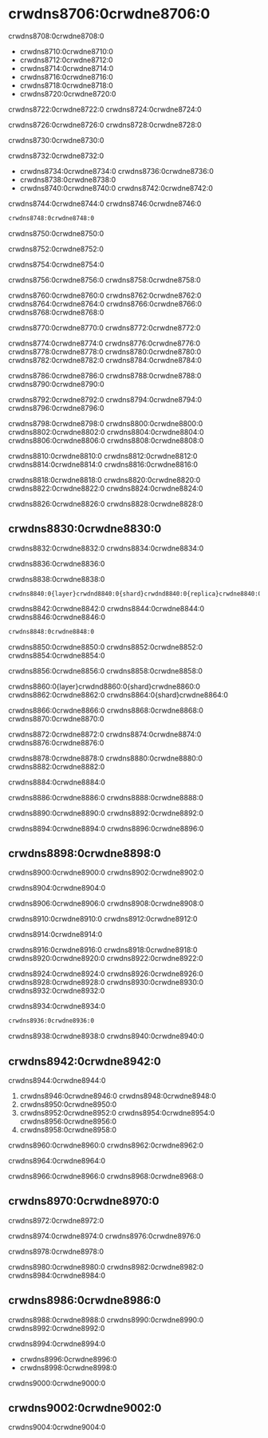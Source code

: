 <a name="table_engines-replication"></a>

# crwdns8706:0crwdne8706:0

crwdns8708:0crwdne8708:0

- crwdns8710:0crwdne8710:0
- crwdns8712:0crwdne8712:0
- crwdns8714:0crwdne8714:0
- crwdns8716:0crwdne8716:0
- crwdns8718:0crwdne8718:0
- crwdns8720:0crwdne8720:0

crwdns8722:0crwdne8722:0 crwdns8724:0crwdne8724:0

crwdns8726:0crwdne8726:0 crwdns8728:0crwdne8728:0

crwdns8730:0crwdne8730:0

crwdns8732:0crwdne8732:0

- crwdns8734:0crwdne8734:0 crwdns8736:0crwdne8736:0
- crwdns8738:0crwdne8738:0
- crwdns8740:0crwdne8740:0 crwdns8742:0crwdne8742:0

crwdns8744:0crwdne8744:0 crwdns8746:0crwdne8746:0

```xml
crwdns8748:0crwdne8748:0
```

crwdns8750:0crwdne8750:0

crwdns8752:0crwdne8752:0

crwdns8754:0crwdne8754:0

crwdns8756:0crwdne8756:0 crwdns8758:0crwdne8758:0

crwdns8760:0crwdne8760:0 crwdns8762:0crwdne8762:0 crwdns8764:0crwdne8764:0 crwdns8766:0crwdne8766:0 crwdns8768:0crwdne8768:0

crwdns8770:0crwdne8770:0 crwdns8772:0crwdne8772:0

crwdns8774:0crwdne8774:0 crwdns8776:0crwdne8776:0 crwdns8778:0crwdne8778:0 crwdns8780:0crwdne8780:0 crwdns8782:0crwdne8782:0 crwdns8784:0crwdne8784:0

crwdns8786:0crwdne8786:0 crwdns8788:0crwdne8788:0 crwdns8790:0crwdne8790:0

crwdns8792:0crwdne8792:0 crwdns8794:0crwdne8794:0 crwdns8796:0crwdne8796:0

crwdns8798:0crwdne8798:0 crwdns8800:0crwdne8800:0 crwdns8802:0crwdne8802:0 crwdns8804:0crwdne8804:0 crwdns8806:0crwdne8806:0 crwdns8808:0crwdne8808:0

crwdns8810:0crwdne8810:0 crwdns8812:0crwdne8812:0 crwdns8814:0crwdne8814:0 crwdns8816:0crwdne8816:0

crwdns8818:0crwdne8818:0 crwdns8820:0crwdne8820:0 crwdns8822:0crwdne8822:0 crwdns8824:0crwdne8824:0

crwdns8826:0crwdne8826:0 crwdns8828:0crwdne8828:0

<a name="table_engines-replication-creation_of_rep_tables"></a>

## crwdns8830:0crwdne8830:0

crwdns8832:0crwdne8832:0 crwdns8834:0crwdne8834:0

crwdns8836:0crwdne8836:0

crwdns8838:0crwdne8838:0

```text
crwdns8840:0{layer}crwdnd8840:0{shard}crwdnd8840:0{replica}crwdne8840:0
```

crwdns8842:0crwdne8842:0 crwdns8844:0crwdne8844:0 crwdns8846:0crwdne8846:0

```xml
crwdns8848:0crwdne8848:0
```

crwdns8850:0crwdne8850:0 crwdns8852:0crwdne8852:0 crwdns8854:0crwdne8854:0

crwdns8856:0crwdne8856:0 crwdns8858:0crwdne8858:0

crwdns8860:0{layer}crwdnd8860:0{shard}crwdne8860:0 crwdns8862:0crwdne8862:0 crwdns8864:0{shard}crwdne8864:0

crwdns8866:0crwdne8866:0 crwdns8868:0crwdne8868:0 crwdns8870:0crwdne8870:0

crwdns8872:0crwdne8872:0 crwdns8874:0crwdne8874:0 crwdns8876:0crwdne8876:0

crwdns8878:0crwdne8878:0 crwdns8880:0crwdne8880:0 crwdns8882:0crwdne8882:0

crwdns8884:0crwdne8884:0

crwdns8886:0crwdne8886:0 crwdns8888:0crwdne8888:0

crwdns8890:0crwdne8890:0 crwdns8892:0crwdne8892:0

crwdns8894:0crwdne8894:0 crwdns8896:0crwdne8896:0

## crwdns8898:0crwdne8898:0

crwdns8900:0crwdne8900:0 crwdns8902:0crwdne8902:0

crwdns8904:0crwdne8904:0

crwdns8906:0crwdne8906:0 crwdns8908:0crwdne8908:0

crwdns8910:0crwdne8910:0 crwdns8912:0crwdne8912:0

crwdns8914:0crwdne8914:0

crwdns8916:0crwdne8916:0 crwdns8918:0crwdne8918:0 crwdns8920:0crwdne8920:0 crwdns8922:0crwdne8922:0

crwdns8924:0crwdne8924:0 crwdns8926:0crwdne8926:0 crwdns8928:0crwdne8928:0 crwdns8930:0crwdne8930:0 crwdns8932:0crwdne8932:0

crwdns8934:0crwdne8934:0

```bash
crwdns8936:0crwdne8936:0
```

crwdns8938:0crwdne8938:0 crwdns8940:0crwdne8940:0

## crwdns8942:0crwdne8942:0

crwdns8944:0crwdne8944:0

1. crwdns8946:0crwdne8946:0 crwdns8948:0crwdne8948:0
2. crwdns8950:0crwdne8950:0
3. crwdns8952:0crwdne8952:0 crwdns8954:0crwdne8954:0 crwdns8956:0crwdne8956:0
4. crwdns8958:0crwdne8958:0

crwdns8960:0crwdne8960:0 crwdns8962:0crwdne8962:0

crwdns8964:0crwdne8964:0

crwdns8966:0crwdne8966:0 crwdns8968:0crwdne8968:0

<a name="convert-mergetree-to-replicated"></a>

## crwdns8970:0crwdne8970:0

crwdns8972:0crwdne8972:0

crwdns8974:0crwdne8974:0 crwdns8976:0crwdne8976:0

crwdns8978:0crwdne8978:0

crwdns8980:0crwdne8980:0 crwdns8982:0crwdne8982:0 crwdns8984:0crwdne8984:0

## crwdns8986:0crwdne8986:0

crwdns8988:0crwdne8988:0 crwdns8990:0crwdne8990:0 crwdns8992:0crwdne8992:0

crwdns8994:0crwdne8994:0

- crwdns8996:0crwdne8996:0
- crwdns8998:0crwdne8998:0

crwdns9000:0crwdne9000:0

## crwdns9002:0crwdne9002:0

crwdns9004:0crwdne9004:0